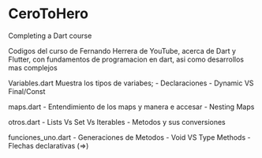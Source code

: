 # CeroToHero
Completing a Dart course

Codigos del curso de Fernando Herrera de YouTube, acerca de Dart y Flutter, con fundamentos de programacion en dart, asi como desarrollos mas complejos

Variables.dart
Muestra los tipos de variabes; 
    - Declaraciones
    - Dynamic VS Final/Const

maps.dart
    - Entendimiento de los maps y manera e accesar 
    - Nesting Maps

otros.dart
    - Lists Vs Set Vs Iterables
    - Metodos y sus conversiones

funciones_uno.dart
    - Generaciones de Metodos
    - Void VS Type Methods
    - Flechas declarativas (=>)

